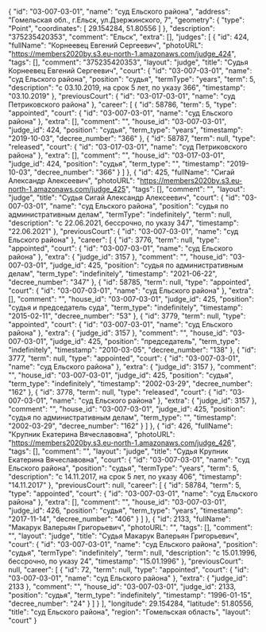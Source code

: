 {
    "id": "03-007-03-01",
    "name": "суд Ельского района",
    "address": "Гомельская обл., г.Ельск, ул.Дзержинского, 7",
    "geometry": {
        "type": "Point",
        "coordinates": [
            29.154284,
            51.80556
        ]
    },
    "description": "375235420353",
    "comment": "Ельск",
    "extra": [],
    "judges": [
        {
            "id": 424,
            "fullName": "Корнеевец Евгений Сергеевич",
            "photoURL": "https://members2020by.s3.eu-north-1.amazonaws.com/judge_424",
            "tags": [],
            "comment": "375235420353",
            "layout": "judge",
            "title": "Судья Корнеевец Евгений Сергеевич",
            "court": {
                "id": "03-007-03-01",
                "name": "суд Ельского района",
                "position": "судья",
                "termType": "years",
                "term": 5,
                "description": "c 03.10.2019, на срок 5 лет, по указу 366",
                "timestamp": "03.10.2019"
            },
            "previousCourt": {
                "id": "03-017-03-01",
                "name": "суд Петриковского района"
            },
            "career": [
                {
                    "id": 58786,
                    "term": 5,
                    "type": "appointed",
                    "court": {
                        "id": "03-007-03-01",
                        "name": "суд Ельского района"
                    },
                    "extra": [],
                    "comment": "",
                    "house_id": "03-007-03-01",
                    "judge_id": 424,
                    "position": "судья",
                    "term_type": "years",
                    "timestamp": "2019-10-03",
                    "decree_number": "366"
                },
                {
                    "id": 58787,
                    "term": null,
                    "type": "released",
                    "court": {
                        "id": "03-017-03-01",
                        "name": "суд Петриковского района"
                    },
                    "extra": [],
                    "comment": "",
                    "house_id": "03-017-03-01",
                    "judge_id": 424,
                    "position": "судья",
                    "term_type": "",
                    "timestamp": "2019-10-03",
                    "decree_number": "366"
                }
            ]
        },
        {
            "id": 425,
            "fullName": "Сигай Александр Алексеевич",
            "photoURL": "https://members2020by.s3.eu-north-1.amazonaws.com/judge_425",
            "tags": [],
            "comment": "",
            "layout": "judge",
            "title": "Судья Сигай Александр Алексеевич",
            "court": {
                "id": "03-007-03-01",
                "name": "суд Ельского района",
                "position": "судья по административным делам",
                "termType": "indefinitely",
                "term": null,
                "description": "c 22.06.2021, бессрочно, по указу 347",
                "timestamp": "22.06.2021"
            },
            "previousCourt": {
                "id": "03-007-03-01",
                "name": "суд Ельского района"
            },
            "career": [
                {
                    "id": 3776,
                    "term": null,
                    "type": "appointed",
                    "court": {
                        "id": "03-007-03-01",
                        "name": "суд Ельского района"
                    },
                    "extra": {
                        "judge_id": 3157
                    },
                    "comment": "",
                    "house_id": "03-007-03-01",
                    "judge_id": 425,
                    "position": "судья по административным делам",
                    "term_type": "indefinitely",
                    "timestamp": "2021-06-22",
                    "decree_number": "347"
                },
                {
                    "id": 58785,
                    "term": null,
                    "type": "appointed",
                    "court": {
                        "id": "03-007-03-01",
                        "name": "суд Ельского района"
                    },
                    "extra": [],
                    "comment": "",
                    "house_id": "03-007-03-01",
                    "judge_id": 425,
                    "position": "судья и председатель суда",
                    "term_type": "indefinitely",
                    "timestamp": "2015-02-11",
                    "decree_number": "53"
                },
                {
                    "id": 3779,
                    "term": null,
                    "type": "appointed",
                    "court": {
                        "id": "03-007-03-01",
                        "name": "суд Ельского района"
                    },
                    "extra": {
                        "judge_id": 3157
                    },
                    "comment": "",
                    "house_id": "03-007-03-01",
                    "judge_id": 425,
                    "position": "председатель",
                    "term_type": "indefinitely",
                    "timestamp": "2010-03-05",
                    "decree_number": "138"
                },
                {
                    "id": 3777,
                    "term": null,
                    "type": "appointed",
                    "court": {
                        "id": "03-007-03-01",
                        "name": "суд Ельского района"
                    },
                    "extra": {
                        "judge_id": 3157
                    },
                    "comment": "",
                    "house_id": "03-007-03-01",
                    "judge_id": 425,
                    "position": "судья",
                    "term_type": "indefinitely",
                    "timestamp": "2002-03-29",
                    "decree_number": "162"
                },
                {
                    "id": 3778,
                    "term": null,
                    "type": "released",
                    "court": {
                        "id": "03-007-03-01",
                        "name": "суд Ельского района"
                    },
                    "extra": {
                        "judge_id": 3157
                    },
                    "comment": "",
                    "house_id": "03-007-03-01",
                    "judge_id": 425,
                    "position": "судья по административным делам",
                    "term_type": "",
                    "timestamp": "2002-03-29",
                    "decree_number": "162"
                }
            ]
        },
        {
            "id": 426,
            "fullName": "Крупник Екатерина Вячеславовна",
            "photoURL": "https://members2020by.s3.eu-north-1.amazonaws.com/judge_426",
            "tags": [],
            "comment": "",
            "layout": "judge",
            "title": "Судья Крупник Екатерина Вячеславовна",
            "court": {
                "id": "03-007-03-01",
                "name": "суд Ельского района",
                "position": "судья",
                "termType": "years",
                "term": 5,
                "description": "c 14.11.2017, на срок 5 лет, по указу 406",
                "timestamp": "14.11.2017"
            },
            "previousCourt": null,
            "career": [
                {
                    "id": 58784,
                    "term": 5,
                    "type": "appointed",
                    "court": {
                        "id": "03-007-03-01",
                        "name": "суд Ельского района"
                    },
                    "extra": [],
                    "comment": "",
                    "house_id": "03-007-03-01",
                    "judge_id": 426,
                    "position": "судья",
                    "term_type": "years",
                    "timestamp": "2017-11-14",
                    "decree_number": "406"
                }
            ]
        },
        {
            "id": 2133,
            "fullName": "Макарук Валерьян Григорьевич",
            "photoURL": "",
            "tags": [],
            "comment": "",
            "layout": "judge",
            "title": "Судья Макарук Валерьян Григорьевич",
            "court": {
                "id": "03-007-03-01",
                "name": "суд Ельского района",
                "position": "судья",
                "termType": "indefinitely",
                "term": null,
                "description": "c 15.01.1996, бессрочно, по указу 24",
                "timestamp": "15.01.1996"
            },
            "previousCourt": null,
            "career": [
                {
                    "id": 72,
                    "term": null,
                    "type": "appointed",
                    "court": {
                        "id": "03-007-03-01",
                        "name": "суд Ельского района"
                    },
                    "extra": {
                        "judge_id": 2133
                    },
                    "comment": "",
                    "house_id": "03-007-03-01",
                    "judge_id": 2133,
                    "position": "судья",
                    "term_type": "indefinitely",
                    "timestamp": "1996-01-15",
                    "decree_number": "24"
                }
            ]
        }
    ],
    "longitude": 29.154284,
    "latitude": 51.80556,
    "title": "суд Ельского района",
    "region": "Гомельская область",
    "layout": "court"
}